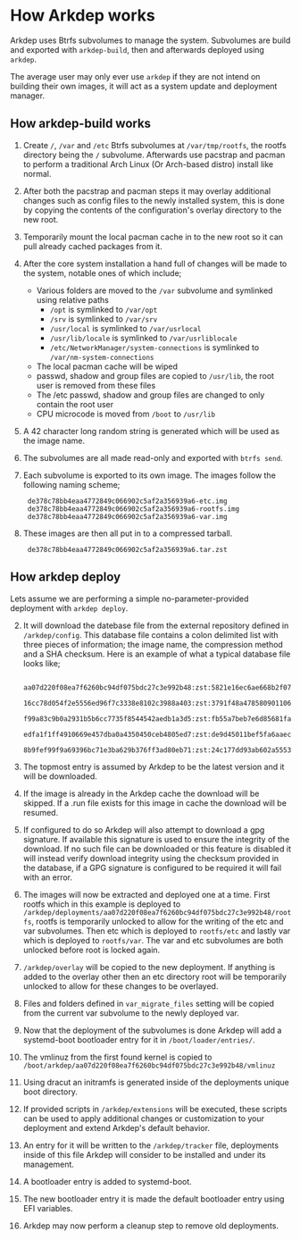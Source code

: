# How Arkdep works
Arkdep uses Btrfs subvolumes to manage the system. Subvolumes are build and exported with `arkdep-build`, then and afterwards deployed using `arkdep`.

The average user may only ever use `arkdep` if they are not intend on building their own images, it will act as a system update and deployment manager.

## How arkdep-build works
1. Create `/`, `/var` and `/etc` Btrfs subvolumes at `/var/tmp/rootfs`, the rootfs directory being the `/` subvolume. Afterwards use pacstrap and pacman to perform a traditional Arch Linux (Or Arch-based distro) install like normal.
1. After both the pacstrap and pacman steps it may overlay additional changes such as config files to the newly installed system, this is done by copying the contents of the configuration's overlay directory to the new root.
1. Temporarily mount the local pacman cache in to the new root so it can pull already cached packages from it.
1. After the core system installation a hand full of changes will be made to the system, notable ones of which include;
    - Various folders are moved to the `/var` subvolume and symlinked using relative paths
        - `/opt` is symlinked to `/var/opt`
        - `/srv` is symlinked to `/var/srv`
        - `/usr/local` is symlinked to `/var/usrlocal`
        - `/usr/lib/locale` is symlinked to `/var/usrliblocale`
        - `/etc/NetworkManager/system-connections` is symlinked to `/var/nm-system-connections`
    - The local pacman cache will be wiped
    - passwd, shadow and group files are copied to `/usr/lib`, the root user is removed from these files
    - The /etc passwd, shadow and group files are changed to only contain the root user
    - CPU microcode is moved from `/boot` to `/usr/lib`
1. A 42 character long random string is generated which will be used as the image name.
1. The subvolumes are all made read-only and exported with `btrfs send`.
1. Each subvolume is exported to its own image. The images follow the following naming scheme;

        de378c78bb4eaa4772849c066902c5af2a356939a6-etc.img
        de378c78bb4eaa4772849c066902c5af2a356939a6-rootfs.img
        de378c78bb4eaa4772849c066902c5af2a356939a6-var.img

1. These images are then all put in to a compressed tarball.

        de378c78bb4eaa4772849c066902c5af2a356939a6.tar.zst

## How arkdep deploy
Lets assume we are performing a simple no-parameter-provided deployment with `arkdep deploy`.

2. It will download the datebase file from the external repository defined in `/arkdep/config`. This database file contains a colon delimited list with three pieces of information; the image name, the compression method and a SHA checksum. Here is an example of what a typical database file looks like;

        aa07d220f08ea7f6260bc94df075bdc27c3e992b48:zst:5821e16ec6ae668b2f07e66470f7df0cad4b7d02
        16cc78d054f2e5556ed96f7c3338e8102c3988a403:zst:3791f48a4785809011067e5c8064e5663ea4957c
        f99a83c9b0a2931b5b6cc7735f8544542aedb1a3d5:zst:fb55a7beb7e6d85681fa36148a9330aa9015b0c2
        edfa1f1ff4910669e457dba0a4350450ceb4805ed7:zst:de9d45011bef5fa6aaec26e981546c0a52c142ee
        8b9fef99f9a69396bc71e3ba629b376ff3ad80eb71:zst:24c177dd93ab602a5553cb9ee04e1f1b85397ed8

2. The topmost entry is assumed by Arkdep to be the latest version and it will be downloaded.
2. If the image is already in the Arkdep cache the download will be skipped. If a .run file exists for this image in cache the download will be resumed.
2. If configured to do so Arkdep will also attempt to download a gpg signature. If available this signature is used to ensure the integrity of the download. If no such file can be downloaded or this feature is disabled it will instead verify download integrity using the checksum provided in the database, if a GPG signature is configured to be required it will fail with an error.
2. The images will now be extracted and deployed one at a time. First rootfs which in this example is deployed to `/arkdep/deployments/aa07d220f08ea7f6260bc94df075bdc27c3e992b48/rootfs`, rootfs is temporarily unlocked to allow for the writing of the etc and var subvolumes. Then etc which is deployed to `rootfs/etc` and lastly var which is deployed to `rootfs/var`. The var and etc subvolumes are both unlocked before root is locked again.
2. `/arkdep/overlay` will be copied to the new deployment. If anything is added to the overlay other then an etc directory root will be temporarily unlocked to allow for these changes to be overlayed.
2. Files and folders defined in `var_migrate_files` setting will be copied from the current var subvolume to the newly deployed var.
2. Now that the deployment of the subvolumes is done Arkdep will add a systemd-boot bootloader entry for it in `/boot/loader/entries/`.
2. The vmlinuz from the first found kernel is copied to `/boot/arkdep/aa07d220f08ea7f6260bc94df075bdc27c3e992b48/vmlinuz`
2. Using dracut an initramfs is generated inside of the deployments unique boot directory.
2. If provided scripts in `/arkdep/extensions` will be executed, these scripts can be used to apply additional changes or customization to your deployment and extend Arkdep's default behavior.
2. An entry for it will be written to the `/arkdep/tracker` file, deployments inside of this file Arkdep will consider to be installed and under its management.
2. A bootloader entry is added to systemd-boot.
2. The new bootloader entry it is made the default bootloader entry using EFI variables.
2. Arkdep may now perform a cleanup step to remove old deployments.
